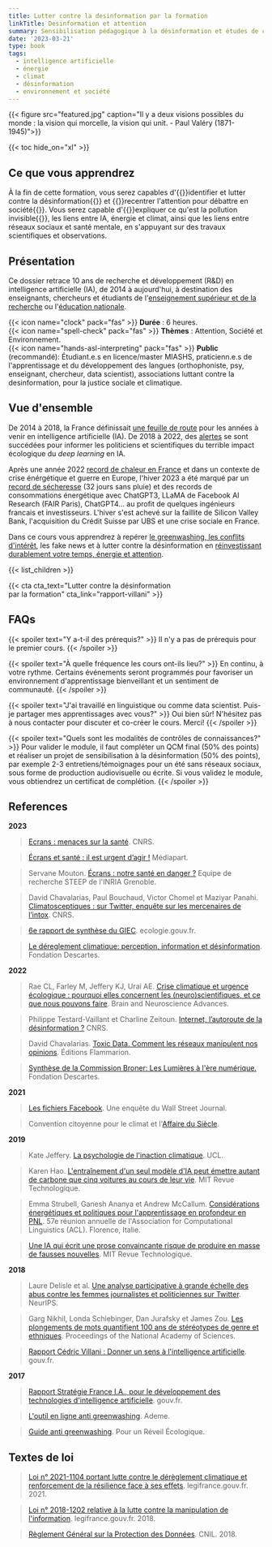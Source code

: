 ```yaml
---
title: Lutter contre la desinformation par la formation
linkTitle: Desinformation et attention
summary: Sensibilisation pédagogique à la désinformation et études de cas pratiques à destination d'enseignants, d'étudiants, de chercheurs et practiciens de l'apprentissage des langues.
date: '2023-03-21'
type: book
tags:
  - intelligence artificielle
  - énergie
  - climat
  - désinformation
  - environnement et société
---
```


{{< figure src="featured.jpg" caption="Il y a deux visions possibles du monde : la vision qui morcelle, la vision qui unit. -  Paul Valéry (1871-1945)">}}

{{< toc hide_on="xl" >}}

## Ce que vous apprendrez

À la fin de cette formation, vous serez capables d'{{<hl>}}identifier et lutter contre la désinformation{{</hl>}} et {{<hl>}}recentrer l'attention pour débattre en société{{</hl>}}. Vous serez capable d'{{<hl>}}expliquer ce qu'est la pollution invisible{{</hl>}}, les liens entre IA, énergie et climat, ainsi que les liens entre réseaux sociaux et santé mentale, en s'appuyant sur des travaux scientifiques et observations. 

## Présentation

Ce dossier retrace 10 ans de recherche et développement (R&D) en intelligence artificielle (IA), de 2014 à aujourd'hui, à destination des enseignants, chercheurs et étudiants de l'[enseignement supérieur et de la recherche](https://www.enseignementsup-recherche.gouv.fr/fr) ou l'[éducation nationale](https://www.education.gouv.fr/).

{{< icon name="clock" pack="fas" >}} <b>Durée</b> : 6 heures. <br>
{{< icon name="spell-check" pack="fas" >}} <b>Thèmes</b> : Attention, Société et Environnement. <br>
{{< icon name="hands-asl-interpreting" pack="fas" >}} <b>Public</b> (recommandé): Étudiant.e.s en licence/master MIASHS, praticienn.e.s de l'apprentissage et du développement des langues (orthophoniste, psy, enseignant, chercheur, data scientist), associations luttant contre la desinformation, pour la justice sociale et climatique.

## Vue d'ensemble

De 2014 à 2018, la France définissait [une feuille de route](https://www.mtpcours.fr/c/desinformation/rapport-villani/) pour les années à venir en intelligence artificielle (IA). De 2018 à 2022, des [alertes](https://www.mtpcours.fr/c/desinformation/emma-strubell/) se sont succédées pour informer les politiciens et scientifiques du terrible impact écologique du <i>deep learning</i> en IA.

Après une année 2022 [record de chaleur en France](https://meteofrance.com/actualites-et-dossiers/actualites/2022-annee-la-plus-chaude-en-france) et dans un contexte de crise énérgétique et guerre en Europe, l'hiver 2023 a été marqué par un [record de sécheresse](https://meteofrance.com/actualites-et-dossiers/actualites/climat/secheresse-32-jours-sans-pluie-en-france-record-battu) (32 jours sans pluie) et des records de consommations énergétique avec ChatGPT3, LLaMA de Facebook AI Research (FAIR Paris), ChatGPT4... au profit de quelques ingénieurs francais et investisseurs. L'hiver s'est achevé sur la faillite de Silicon Valley Bank, l'acquisition du Crédit Suisse par UBS et une crise sociale en France.

Dans ce cours vous apprendrez à repérer [le greenwashing, les conflits d'intérêt](https://www.mtpcours.fr/c/desinformation/greenwashing/), les fake news et à lutter contre la désinformation en [réinvestissant durablement votre temps, énergie et attention](https://www.mtpcours.fr/c/desinformation/pratique/). 

{{< list_children >}}

{{< cta cta_text="Lutter contre la désinformation <br> par la formation" cta_link="rapport-villani" >}}

## FAQs

{{< spoiler text="Y a-t-il des prérequis?" >}}
Il n'y a pas de prérequis pour le premier cours.
{{< /spoiler >}}

{{< spoiler text="À quelle fréquence les cours ont-ils lieu?" >}}
En continu, à votre rythme. Certains événements seront programmés pour favoriser un environnement d'apprentissage bienveillant et un sentiment de communauté.
{{< /spoiler >}}

{{< spoiler text="J'ai travaillé en linguistique ou comme data scientist. Puis-je partager mes apprentissages avec vous?" >}}
Oui bien sûr! N'hésitez pas à nous contacter pour discuter et co-créer le cours. Merci!
{{< /spoiler >}}

{{< spoiler text="Quels sont les modalités de contrôles de connaissances?" >}}
Pour valider le module, il faut compléter un QCM final (50% des points) et réaliser un projet de sensibilisation à la désinformation (50% des points), par exemple 2-3 entretiens/témoignages pour un été sans réseaux sociaux, sous forme de production audiovisuelle ou écrite. Si vous validez le module, vous obtiendrez un certificat de complétion.
{{< /spoiler >}}

## References

<b>2023</b>

> [Ecrans : menaces sur la santé](https://ecoinfo.cnrs.fr/2023/02/27/conf-ecoinfo-ecrans-menaces-sur-la-sante-09-mai-2023/). CNRS.

> [Écrans et santé : il est urgent d’agir !](https://blogs.mediapart.fr/emmanuel-prados/blog/020323/ecrans-et-sante-il-est-urgent-d-agir) Médiapart.

> Servane Mouton. [Écrans : notre santé en danger ?](https://www.youtube.com/watch?v=OUZpHO9JXbE&ab_channel=ComprendreetAgir) Equipe de recherche STEEP de l'INRIA Grenoble.

> David Chavalarias, Paul Bouchaud, Victor Chomel et Maziyar Panahi. [Climatosceptiques : sur Twitter, enquête sur les mercenaires de l’intox](https://lejournal.cnrs.fr/articles/climatosceptiques-sur-twitter-enquete-sur-les-mercenaires-de-lintox). CNRS.

> [6e rapport de synthèse du GIEC](https://www.ecologie.gouv.fr/publication-du-6e-rapport-synthese-du-giec). ecologie.gouv.fr.

> [Le déreglement climatique: perception, information et désinformation](https://www.fondationdescartes.org/2023/01/revivez-le-colloque-le-dereglement-climatique-perception-information-et-desinformation/). Fondation Descartes.

<b>2022</b>

> Rae CL, Farley M, Jeffery KJ, Urai AE. [Crise climatique et urgence écologique : pourquoi elles concernent les (neuro)scientifiques, et ce que nous pouvons faire](https://journals.sagepub.com/doi/pdf/10.1177/23982128221075430). Brain and Neuroscience Advances.

> Philippe Testard-Vaillant et Charline Zeitoun. [Internet, l’autoroute de la désinformation ?](https://lejournal.cnrs.fr/articles/internet-lautoroute-de-la-desinformation) CNRS.

> David Chavalarias. [Toxic Data. Comment les réseaux manipulent nos opinions](https://editions.flammarion.com/toxic-data/9782080274946). Éditions Flammarion.

> [Synthèse de la Commission Broner: Les Lumières à l'ère numérique.](https://www.fondationdescartes.org/wp-content/uploads/2022/01/Synthe%CC%80se_Commission_Bronner-copie.pdf) Fondation Descartes.

<b>2021</b>

> [Les fichiers Facebook](https://www.wsj.com/articles/the-facebook-files-11631713039). Une enquête du Wall Street Journal.

> Convention citoyenne pour le climat et l'[Affaire du Siècle](https://www.vie-publique.fr/en-bref/282012-changement-climatique-la-france-condamnee-pour-prejudice-ecologique).

<b>2019</b>

> Kate Jeffery. [La psychologie de l'inaction climatique](https://www.ucl.ac.uk/play/ucl-talks/ucl-minds-lunch-hour-lectures/lunch-hour-lecture-psychology-climate-inaction). UCL.

> Karen Hao. [L'entraînement d'un seul modèle d'IA peut émettre autant de carbone que cinq voitures au cours de leur vie](https://www.technologyreview.com/2019/06/06/239031/training-a-single-ai-model-can-emit-as-much-carbon-as-five-cars-in-their-lifetimes/). MIT Revue Technologique.

> Emma Strubell, Ganesh Ananya et Andrew McCallum. [Considérations énergétiques et politiques pour l'apprentissage en profondeur en PNL](https://arxiv.org/abs/1906.02243). 57e réunion annuelle de l'Association for Computational Linguistics (ACL). Florence, Italie.

> [Une IA qui écrit une prose convaincante risque de produire en masse de fausses nouvelles](https://www.technologyreview.com/2019/02/14/137426/an-ai-tool-auto-generates-fake-news-bogus-tweets-and-plenty-of-gibberish/). MIT Revue Technologique.

<b>2018</b>

> Laure Delisle et al. [Une analyse participative à grande échelle des abus contre les femmes journalistes et politiciennes sur Twitter](https://arxiv.org/abs/1902.03093). NeurIPS.

> Garg Nikhil, Londa Schiebinger, Dan Jurafsky et James Zou. [Les plongements de mots quantifient 100 ans de stéréotypes de genre et ethniques](https://www.pnas.org/doi/10.1073/pnas.1720347115). Proceedings of the National Academy of Sciences.

> [Rapport Cédric Villani : Donner un sens à l'intelligence artificielle](https://www.enseignementsup-recherche.gouv.fr/fr/rapport-de-cedric-villani-donner-un-sens-l-intelligence-artificielle-ia-49194). gouv.fr.

<b>2017</b>

> [Rapport Stratégie France I.A., pour le développement des technologies d'intelligence artificielle](https://www.enseignementsup-recherche.gouv.fr/fr/rapport-strategie-france-ia-pour-le-developpement-des-technologies-d-intelligence-artificielle-47691). gouv.fr.

> [L'outil en ligne anti greenwashing](https://communication-responsable.ademe.fr/antigreenwashing). Ademe. 

> [Guide anti greenwashing](https://pour-un-reveil-ecologique.org/fr/les-entreprises-nous-repondent/#guide-anti-greenwashing). Pour un Réveil Écologique.

## Textes de loi

> [Loi n° 2021-1104 portant lutte contre le dérèglement climatique et renforcement de la résilience face à ses effets](https://www.legifrance.gouv.fr/jorf/id/JORFTEXT000043956924). legifrance.gouv.fr. 2021.

> [Loi n° 2018-1202 relative à la lutte contre la manipulation de l'information](https://www.legifrance.gouv.fr/jorf/id/JORFTEXT000037847559). legifrance.gouv.fr. 2018.

> [Règlement Général sur la Protection des Données](https://www.cnil.fr/fr/rgpd-de-quoi-parle-t-on). CNIL. 2018.
